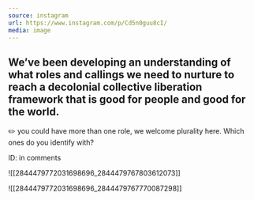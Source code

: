 ```yaml
---
source: instagram
url: https://www.instagram.com/p/Cd5n0guu8cI/
media: image
---
```


## We’ve been developing an understanding of what roles and callings we need to nurture to reach a decolonial collective liberation framework that is good for people and good for the world.

✏️ you could have more than one role, we welcome plurality here. Which ones do you identify with?

ID: in comments

![[2844479772031698696_2844479767803612073]]

![[2844479772031698696_2844479767770087298]]

